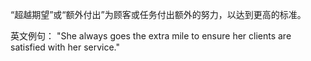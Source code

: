 “超越期望”或“额外付出”为顾客或任务付出额外的努力，以达到更高的标准。

英文例句：
"She always goes the extra mile to ensure her clients are satisfied with her service."